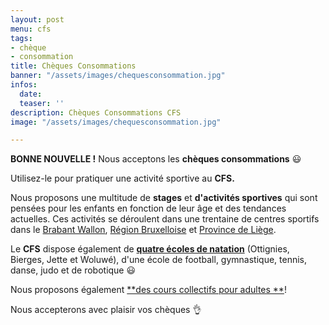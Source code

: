 ```yaml
---
layout: post
menu: cfs
tags:
- chèque
- consommation
title: Chèques Consommations
banner: "/assets/images/chequesconsommation.jpg"
infos:
  date: 
  teaser: ''
description: Chèques Consommations CFS
image: "/assets/images/chequesconsommation.jpg"

---
```

**BONNE NOUVELLE !** Nous acceptons les **chèques consommations** 😃 

Utilisez-le pour pratiquer une activité sportive au **CFS.** 

Nous proposons une multitude de **stages** et **d'activités sportives** qui sont pensées pour les enfants en fonction de leur âge et des tendances actuelles. Ces activités se déroulent dans une trentaine de centres sportifs dans le [Brabant Wallon](https://www.lecfs.be/cfs/les_centres_cfs/), [Région Bruxelloise](https://www.lecfs.be/cfs/les_centres_cfs/) et [Province de Liège](https://www.lecfs.be/cfs/les_centres_cfs/).

Le **CFS** dispose également de [**quatre écoles de natation**](https://www.lecfs.be/activites/ecole_de_natation/) (Ottignies, Bierges, Jette et Woluwé), d'une école de football, gymnastique, tennis, danse, judo et de robotique 😃

Nous proposons également [**des cours collectifs pour adultes **](https://www.lecfs.be/cours_adultes/)!

Nous accepterons avec plaisir vos chèques 👌